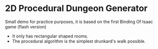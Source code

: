 # 2D Procedural Dungeon Generator

Small demo for practice purposes, it is based on the first Binding Of Isaac game (flash version)
* It only has rectangular shaped rooms.
* The procedural algorithm is the simplest drunkard's walk possible.
